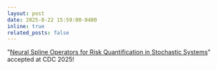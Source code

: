 ```yaml
---
layout: post
date: 2025-8-22 15:59:00-0400
inline: true
related_posts: false
---
```


"[Neural Spline Operators for Risk Quantification in Stochastic Systems](https://arxiv.org/abs/2508.20288)" accepted at CDC 2025!
